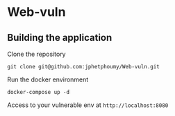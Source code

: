 # Web-vuln

## Building the application

Clone the repository 

```
git clone git@github.com:jphetphoumy/Web-vuln.git
```

Run the docker environment

```
docker-compose up -d
```

Access to your vulnerable env at `http://localhost:8080`
